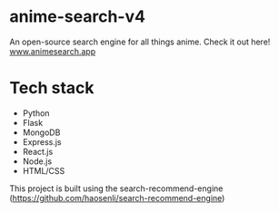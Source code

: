 # anime-search-v4
An open-source search engine for all things anime.
Check it out here! www.animesearch.app 

# Tech stack
- Python
- Flask
- MongoDB
- Express.js
- React.js
- Node.js
- HTML/CSS

This project is built using the search-recommend-engine (https://github.com/haosenli/search-recommend-engine)
